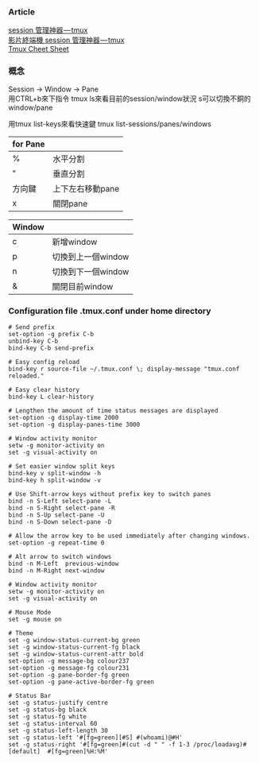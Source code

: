 ### Article
[session 管理神器 — tmux](https://larrylu.blog/tmux-33a24e595fbc)  
[影片終端機 session 管理神器 — tmux](https://www.youtube.com/watch?v=nD6g-rM5Bh0&list=PLbkWnfz63JbWlZSq964DCMW64dM06_qht)  
[Tmux Cheet Sheet](http://tmuxcheatsheet.com/)  

### 概念
Session -> Window -> Pane  
用CTRL+b來下指令 
tmux ls來看目前的session/window狀況 
s可以切換不銅的window/pane  

用tmux list-keys來看快速鍵 tmux list-sessions/panes/windows
  
for Pane | []() 
--- | ---
% | 水平分割
" | 垂直分割
方向鍵 | 上下左右移動pane
x | 關閉pane

Window | []()
--- | ---
c | 新增window
p | 切換到上一個window
n | 切換到下一個window
& | 關閉目前window

### Configuration file .tmux.conf under home directory
```
# Send prefix
set-option -g prefix C-b
unbind-key C-b
bind-key C-b send-prefix
 
# Easy config reload
bind-key r source-file ~/.tmux.conf \; display-message "tmux.conf reloaded."
 
# Easy clear history
bind-key L clear-history
  
# Lengthen the amount of time status messages are displayed
set-option -g display-time 2000
set-option -g display-panes-time 3000
  
# Window activity monitor
setw -g monitor-activity on
set -g visual-activity on
 
# Set easier window split keys
bind-key v split-window -h
bind-key h split-window -v
 
# Use Shift-arrow keys without prefix key to switch panes
bind -n S-Left select-pane -L
bind -n S-Right select-pane -R
bind -n S-Up select-pane -U
bind -n S-Down select-pane -D
 
# Allow the arrow key to be used immediately after changing windows.
set-option -g repeat-time 0
 
# Alt arrow to switch windows
bind -n M-Left  previous-window
bind -n M-Right next-window
 
# Window activity monitor
setw -g monitor-activity on
set -g visual-activity on
  
# Mouse Mode
set -g mouse on
 
# Theme
set -g window-status-current-bg green
set -g window-status-current-fg black
set -g window-status-current-attr bold
set-option -g message-bg colour237
set-option -g message-fg colour231
set-option -g pane-border-fg green
set-option -g pane-active-border-fg green
 
# Status Bar
set -g status-justify centre
set -g status-bg black
set -g status-fg white
set -g status-interval 60
set -g status-left-length 30
set -g status-left '#[fg=green][#S] #(whoami)@#H'
set -g status-right '#[fg=green]#(cut -d " " -f 1-3 /proc/loadavg)#[default]  #[fg=green]%H:%M'
```
